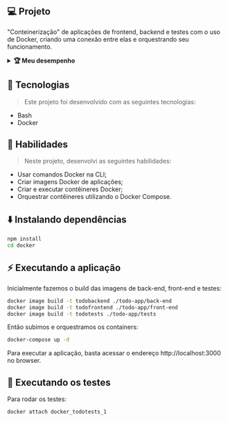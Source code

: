 ## 💻 Projeto

"Conteinerização" de aplicações de frontend, backend e testes com o uso de Docker, criando uma conexão entre elas e orquestrando seu funcionamento.

<details>
  <summary><strong>🏆 Meu desempenho</strong></summary><br />

  <img src="project-info/docker-todo-list.png"/>
</details>

## 🚀 Tecnologias
> Este projeto foi desenvolvido com as seguintes tecnologias:

- Bash
- Docker

## 📌 Habilidades

> Neste projeto, desenvolvi as seguintes habilidades:

- Usar comandos Docker na CLI;
- Criar imagens Docker de aplicações;
- Criar e executar contêineres Docker;
- Orquestrar contêineres utilizando o Docker Compose.

## ⬇️ Instalando dependências

```bash
npm install
cd docker
``` 

## ⚡ Executando a aplicação

Inicialmente fazemos o build das imagens de back-end, front-end e testes:
```bash
docker image build -t todobackend ./todo-app/back-end
docker image build -t todofrontend ./todo-app/front-end
docker image build -t todotests ./todo-app/tests
``` 
Então subimos e orquestramos os containers:

```bash
docker-compose up -d
``` 
Para executar a aplicação, basta acessar o endereço http://localhost:3000 no browser.

## 🧪 Executando os testes

Para rodar os testes:

```bash
docker attach docker_todotests_1
```
<!-- ## 📄 Licença

Esse projeto está sob licença. Veja o arquivo [LICENÇA](LICENSE.md) para mais detalhes.

[⬆ Voltar ao topo](#nome-do-projeto)<br> -->
